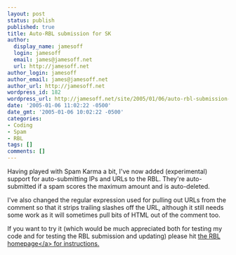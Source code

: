```yaml
---
layout: post
status: publish
published: true
title: Auto-RBL submission for SK
author:
  display_name: jamesoff
  login: jamesoff
  email: james@jamesoff.net
  url: http://jamesoff.net
author_login: jamesoff
author_email: james@jamesoff.net
author_url: http://jamesoff.net
wordpress_id: 182
wordpress_url: http://jamesoff.net/site/2005/01/06/auto-rbl-submission-for-sk/
date: '2005-01-06 11:02:22 -0500'
date_gmt: '2005-01-06 10:02:22 -0500'
categories:
- Coding
- Spam
- RBL
tags: []
comments: []
---
```

<p>Having played with Spam Karma a bit, I've now added (experimental) support for auto-submitting IPs and URLs to the RBL. They're auto-submitted if a spam scores the maximum amount and is auto-deleted.</p>
<p>I've also changed the regular expression used for pulling out URLs from the comment so that it strips trailing slashes off the URL, although it still needs some work as it will sometimes pull bits of HTML out of the comment too.</p>
<p>If you want to try it (which would be much appreciated both for testing my code and for testing the RBL submission and updating) please hit <a href="http:&#47;&#47;rbl.jamesoff.net">the RBL homepage<&#47;a> for instructions.</p>
